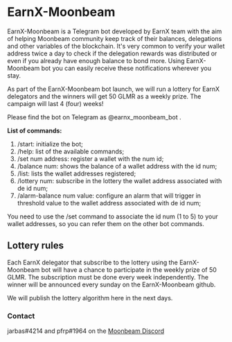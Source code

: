 # EarnX-Moonbeam
EarnX-Moonbeam is a Telegram bot developed by EarnX team with the aim of helping Moonbeam community keep track of their balances, delegations and other variables of the blockchain. It's very common to verify your wallet address twice a day to check if the delegation rewards was distributed or even if you already have enough balance to bond more. Using EarnX-Moonbeam bot you can easily receive these notifications wherever you stay. 

As part of the EarnX-Moonbeam bot launch, we will run a lottery for EarnX delegators and the winners will get 50 GLMR as a weekly prize. The campaign will last 4 (four) weeks! 

Please find the bot on Telegram as @earnx_moonbeam_bot .

**List of commands:**

1. /start: initialize the bot;
2. /help: list of the available commands;
3. /set num address: register a wallet with the num id;
4. /balance num: shows the balance of a wallet address with the id num;
5. /list: lists the wallet addresses registered;
6. /lottery num: subscribe in the lottery the wallet address associated with de id num;
7. /alarm-balance num value: configure an alarm that will trigger in threshold value to the wallet address associated with de id num;

You need to use the /set command to associate the id num (1 to 5) to your wallet addresses, so you can refer them on the other bot commands.

## Lottery rules

Each EarnX delegator that subscribe to the lottery using the EarnX-Moonbeam bot will have a chance to participate in the weekly prize of 50 GLMR. The subscription must be done every week independently. The winner will be announced every sunday on the EarnX-Moonbeam github.  

We will publish the lottery algorithm here in the next days.

### Contact

jarbas#4214 and pfrp#1964 on the [Moonbeam Discord](https://discord.gg/ybZ5qCCj)

